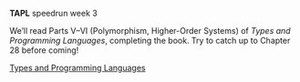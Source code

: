**TAPL** speedrun week 3

We’ll read Parts V–VI (Polymorphism, Higher-Order Systems) of _Types and Programming Languages_, completing the book. Try to catch up to Chapter 28 before coming!

[Types and Programming Languages](https://www.cs.sjtu.edu.cn/~kzhu/cs383/Pierce_Types_Programming_Languages.pdf)